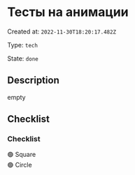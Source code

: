 # Тесты на анимации

Created at: `2022-11-30T18:20:17.482Z`

Type: `tech`

State: `done`

## Description
empty

## Checklist
### Checklist
🟢 Square\
🟢 Circle
